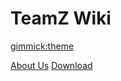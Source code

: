 <!--
  -- Name of your wiki
  -- Do NOT remove the leading `#` character.
  -->

# TeamZ Wiki


<!--
  -- Default theme
  -- (Read: http://dynalon.github.io/mdwiki/#!customizing.md#Theme_chooser)
  -->

[gimmick:theme](readable)


<!--
  -- Navigation
  -- (Read: http://dynalon.github.io/mdwiki/#!quickstart.md#Adding_a_navigation)
  -->

[About Us](pages/about.md)
[Download](pages/download.md)

<!-- A more complex navigation example: ----------------------------------------

[Menu Item 1]()

  * # SubMenu Heading 1
  * [SubMenu Item 1](pages/subitem1.md)
  * [SubMenu Item 2](pages/subitem2.md)
  - - - -
  * # SubMenu Heading 2
  * [SubMenu Item 3](pages/subitem3.md)
  - - - -
  * # SubMenu Heading 3
  * [SubMenu Item 3](pages/subitem3.md)

[Menu Item 2](pages/item2.md)

[Menu Item 3](pages/item3.md)

---------------------------------------------------------------------------- -->

<!--
  -- Change the Language
  -- Could be useful when there's more than one language wiki.
  -->

<!--
[Change the Language]()

  * [English (United States)](/en_US/)
  * [English (United Kingdom)](/en_GB/)
  * [Italian](/it/)
-->

<!--
  -- Let the user choose a theme
  -- (Read: http://dynalon.github.io/mdwiki/#!quickstart.md#Adding_a_navigation)
  -->

<!--
[gimmick:themechooser](Choose Theme)
-->
